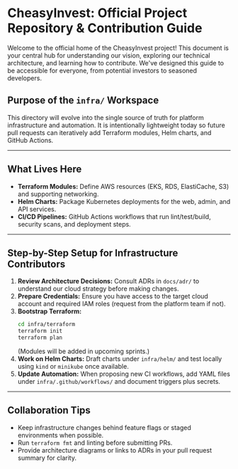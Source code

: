# CheasyInvest: Official Project Repository & Contribution Guide

Welcome to the official home of the CheasyInvest project! This document is your central hub for understanding our vision, exploring our technical architecture, and learning how to contribute. We've designed this guide to be accessible for everyone, from potential investors to seasoned developers.

## Purpose of the `infra/` Workspace
This directory will evolve into the single source of truth for platform infrastructure and automation. It is intentionally lightweight today so future pull requests can iteratively add Terraform modules, Helm charts, and GitHub Actions.

---

## What Lives Here
- **Terraform Modules:** Define AWS resources (EKS, RDS, ElastiCache, S3) and supporting networking.
- **Helm Charts:** Package Kubernetes deployments for the web, admin, and API services.
- **CI/CD Pipelines:** GitHub Actions workflows that run lint/test/build, security scans, and deployment steps.

---

## Step-by-Step Setup for Infrastructure Contributors
1. **Review Architecture Decisions:** Consult ADRs in `docs/adr/` to understand our cloud strategy before making changes.
2. **Prepare Credentials:** Ensure you have access to the target cloud account and required IAM roles (request from the platform team if not).
3. **Bootstrap Terraform:**
   ```bash
   cd infra/terraform
   terraform init
   terraform plan
   ```
   (Modules will be added in upcoming sprints.)
4. **Work on Helm Charts:** Draft charts under `infra/helm/` and test locally using `kind` or `minikube` once available.
5. **Update Automation:** When proposing new CI workflows, add YAML files under `infra/.github/workflows/` and document triggers plus secrets.

---

## Collaboration Tips
- Keep infrastructure changes behind feature flags or staged environments when possible.
- Run `terraform fmt` and linting before submitting PRs.
- Provide architecture diagrams or links to ADRs in your pull request summary for clarity.

